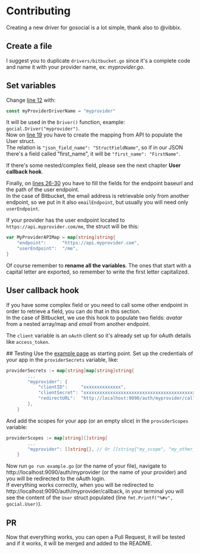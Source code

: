 # Contributing

Creating a new driver for gosocial is a lot simple, thank also to @vibbix.  

## Create a file
I suggest you to duplicate `drivers/bitbucket.go` since it's a complete code and name it with your provider name, ex: *myprovider.go*.

## Set variables

Change [line 12](https://github.com/prixa-ai/gosocial/blob/master/drivers/bitbucket.go#L12) with:

```go
const myProviderDriverName = "myprovider"
```

It will be used in the `Driver()` function, example: `gocial.Driver("myprovider")`.  
Now on [line 19](https://github.com/prixa-ai/gosocial/blob/master/drivers/bitbucket.go#L19) you have to create the mapping from API to populate the User struct.  
The relation is `"json_field_name": "StructFieldName"`, so if in our JSON there's a field called "first_name", it will be `"first_name": "FirstName"`.  

If there's some nested/complex field, please see the next chapter **User callback hook**.

Finally, on [lines 26-30](https://github.com/prixa-ai/gosocial/blob/master/drivers/bitbucket.go#L26-L30) you have to fill the fields for the endpoint baseurl and the path of the user endpoint.  
In the case of Bitbucket, the email address is retrievable only from another endpoint, so we put in it also `emailEndpoint`, but usually you will need only `userEndpoint`.

If your provider has the user endpoint located to `https://api.myprovider.com/me`, the struct will be this:

```go
var MyProviderAPIMap = map[string]string{
	"endpoint":      "https://api.myprovider.com",
	"userEndpoint":  "/me",
}
```

Of course remember to **rename all the variables**. The ones that start with a capital letter are exported, so remember to write the first letter capitalized.

## User callback hook

If you have some complex field or you need to call some other endpoint in order to retrieve a field, you can do that in this section.  
In the case of Bitbucket, we use this hook to populate two fields: *avatar* from a nested array/map and *email* from another endpoint.  

The `client` variable is an `oAuth` client so it's already set up for oAuth details like `access_token`.

## Testing
Use the [example page](https://github.com/prixa-ai/gosocial/wiki/Example) as starting point. Set up the credentials of your app in the `providerSecrets` variable, like:

```go
providerSecrets := map[string]map[string]string{
		...
		"myprovider": {
			"clientID":     "xxxxxxxxxxxxxx",
			"clientSecret": "xxxxxxxxxxxxxxxxxxxxxxxxxxxxxxxxxxxxxxxxxx",
			"redirectURL":  "http://localhost:9090/auth/myprovider/callback",
		},
	}
```

And add the scopes for your app (or an empty slice) in the `providerScopes` variable:

```go
providerScopes := map[string][]string{
		...
		"myprovider": []string{}, // Or []string{"my_scope", "my_other_scope"}
	}
```

Now run `go run example.go` (or the name of your file), navigate to http://localhost:9090/auth/myprovider (or the name of your provider) and you will be redirected to the oAuth login.  
If everything works correctly, when you will be redirected to http://localhost:9090/auth/myprovider/callback, in your terminal you will see the content of the `User` struct populated (line `fmt.Printf("%#v", gocial.User)`).

## PR

Now that everything works, you can open a Pull Request, it will be tested and if it works, it will be merged and added to the README.
